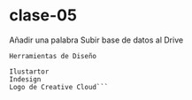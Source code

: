 # clase-05

Añadir una palabra
Subir base de datos al Drive

```Herramientas de Diseño```

```Photoshop
Ilustartor
Indesign
Logo de Creative Cloud```
